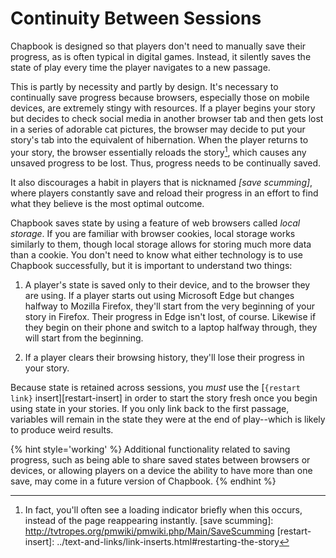 # Continuity Between Sessions

Chapbook is designed so that players don't need to manually save their progress, as is often typical in digital games. Instead, it silently saves the state of play every time the player navigates to a new passage.

This is partly by necessity and partly by design. It's necessary to continually save progress because browsers, especially those on mobile devices, are extremely stingy with resources. If a player begins your story but decides to check social media in another browser tab and then gets lost in a series of adorable cat pictures, the browser may decide to put your story's tab into the equivalent of hibernation. When the player returns to your story, the browser essentially reloads the story[^1], which causes any unsaved progress to be lost. Thus, progress needs to be continually saved.

It also discourages a habit in players that is nicknamed _[save scumming]_, where players constantly save and reload their progress in an effort to find what they believe is the most optimal outcome. 

Chapbook saves state by using a feature of web browsers called _local storage_. If you are familiar with browser cookies, local storage works similarly to them, though local storage allows for storing much more data than a cookie. You don't need to know what either technology is to use Chapbook successfully, but it is important to understand two things:

1. A player's state is saved only to their device, and to the browser they are using. If a player starts out using Microsoft Edge but changes halfway to Mozilla Firefox, they'll start from the very beginning of your story in Firefox. Their progress in Edge isn't lost, of course. Likewise if they begin on their phone and switch to a laptop halfway through, they will start from the beginning.

2. If a player clears their browsing history, they'll lose their progress in your story.

Because state is retained across sessions, you _must_ use the [`{restart link}` insert][restart-insert] in order to start the story fresh once you begin using state in your stories. If you only link back to the first passage, variables will remain in the state they were at the end of play--which is likely to produce weird results.

{% hint style='working' %}
Additional functionality related to saving progress, such as being able to share saved states between browsers or devices, or allowing players on a device the ability to have more than one save, may come in a future version of Chapbook.
{% endhint %}

[^1]: In fact, you'll often see a loading indicator briefly when this occurs, instead of the page reappearing instantly.
[save scumming]: http://tvtropes.org/pmwiki/pmwiki.php/Main/SaveScumming
[restart-insert]: ../text-and-links/link-inserts.html#restarting-the-story
